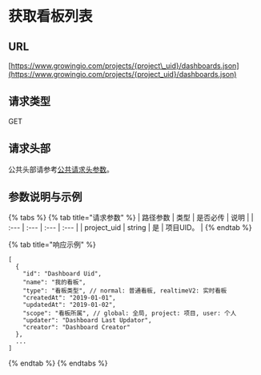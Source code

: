 # 获取看板列表

## URL

[https://www.growingio.com/projects/{project\_uid}/dashboards.json](https://www.growingio.com/projects/{project_uid}/dashboards.json)

## ​请求类型

GET

## 请求头部

公共头部请参考[公共请求头参数](../../authenticate.md)。

## 参数说明与示例

{% tabs %}
{% tab title="请求参数" %}
| 路径参数 | 类型 | 是否必传 | 说明 |
| :--- | :--- | :--- | :--- |
| project\_uid | string | 是 | 项目UID。 |
{% endtab %}

{% tab title="响应示例" %}
```text
[
  {
    "id": "Dashboard Uid",
    "name": "我的看板",
    "type": "看板类型", // normal: 普通看板, realtimeV2: 实时看板
    "createdAt": "2019-01-01",
    "updatedAt": "2019-01-02",
    "scope": "看板所属", // global: 全局, project: 项目, user: 个人
    "updater": "Dashboard Last Updator",
    "creator": "Dashboard Creator"
  },
  ...
]
```
{% endtab %}
{% endtabs %}

